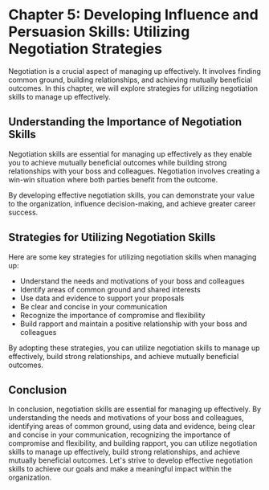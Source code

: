 Chapter 5: Developing Influence and Persuasion Skills: Utilizing Negotiation Strategies
=======================================================================================

Negotiation is a crucial aspect of managing up effectively. It involves finding common ground, building relationships, and achieving mutually beneficial outcomes. In this chapter, we will explore strategies for utilizing negotiation skills to manage up effectively.

Understanding the Importance of Negotiation Skills
--------------------------------------------------

Negotiation skills are essential for managing up effectively as they enable you to achieve mutually beneficial outcomes while building strong relationships with your boss and colleagues. Negotiation involves creating a win-win situation where both parties benefit from the outcome.

By developing effective negotiation skills, you can demonstrate your value to the organization, influence decision-making, and achieve greater career success.

Strategies for Utilizing Negotiation Skills
-------------------------------------------

Here are some key strategies for utilizing negotiation skills when managing up:

* Understand the needs and motivations of your boss and colleagues
* Identify areas of common ground and shared interests
* Use data and evidence to support your proposals
* Be clear and concise in your communication
* Recognize the importance of compromise and flexibility
* Build rapport and maintain a positive relationship with your boss and colleagues

By adopting these strategies, you can utilize negotiation skills to manage up effectively, build strong relationships, and achieve mutually beneficial outcomes.

Conclusion
----------

In conclusion, negotiation skills are essential for managing up effectively. By understanding the needs and motivations of your boss and colleagues, identifying areas of common ground, using data and evidence, being clear and concise in your communication, recognizing the importance of compromise and flexibility, and building rapport, you can utilize negotiation skills to manage up effectively, build strong relationships, and achieve mutually beneficial outcomes. Let's strive to develop effective negotiation skills to achieve our goals and make a meaningful impact within the organization.
